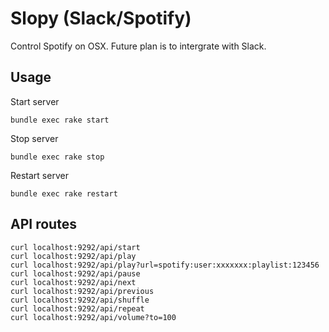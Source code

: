 # Slopy (Slack/Spotify)

Control Spotify on OSX. Future plan is to intergrate with Slack.

## Usage

Start server

```
bundle exec rake start
```

Stop server

```
bundle exec rake stop
```

Restart server

```
bundle exec rake restart
```

## API routes

```
curl localhost:9292/api/start
curl localhost:9292/api/play
curl localhost:9292/api/play?url=spotify:user:xxxxxxx:playlist:123456
curl localhost:9292/api/pause
curl localhost:9292/api/next
curl localhost:9292/api/previous
curl localhost:9292/api/shuffle
curl localhost:9292/api/repeat
curl localhost:9292/api/volume?to=100
```
